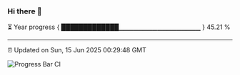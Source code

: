 ### Hi there 👋

⏳ Year progress { █████████████▁▁▁▁▁▁▁▁▁▁▁▁▁▁▁▁▁ } 45.21 %

---

⏰ Updated on Sun, 15 Jun 2025 00:29:48 GMT

![Progress Bar CI](https://github.com/liununu/liununu/workflows/Progress%20Bar%20CI/badge.svg)
